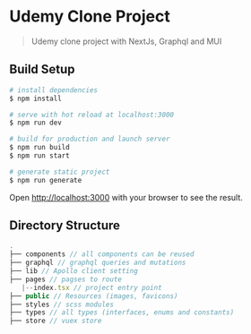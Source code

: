 # Udemy Clone Project

> Udemy clone project with NextJs, Graphql and MUI


## Build Setup

```bash
# install dependencies
$ npm install

# serve with hot reload at localhost:3000
$ npm run dev

# build for production and launch server
$ npm run build
$ npm run start

# generate static project
$ npm run generate
```

Open [http://localhost:3000](http://localhost:3000) with your browser to see the result.

## Directory Structure

```js
.
├── components // all components can be reused
├── graphql // graphql queries and mutations
├── lib // Apollo client setting
├── pages // pagses to route
   |--index.tsx // project entry point
├── public // Resources (images, favicons)
├── styles // scss modules
├── types // all types (interfaces, enums and constants)
├── store // vuex store

```
